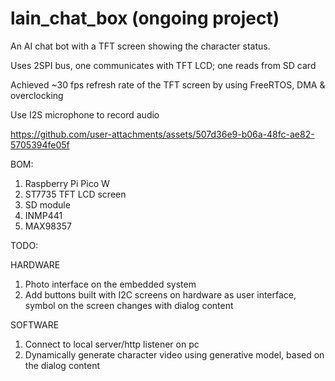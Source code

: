 # lain_chat_box (ongoing project)
An AI chat bot with a TFT screen showing the character status.

Uses 2SPI bus, one communicates with TFT LCD; one reads from SD card

Achieved ~30 fps refresh rate of the TFT screen by using FreeRTOS, DMA & overclocking

Use I2S microphone to record audio

https://github.com/user-attachments/assets/507d36e9-b06a-48fc-ae82-5705394fe05f

BOM:
1. Raspberry Pi Pico W
2. ST7735 TFT LCD screen
3. SD module
4. INMP441
5. MAX98357

TODO:

HARDWARE
1. Photo interface on the embedded system
2. Add buttons built with I2C screens on hardware as user interface, symbol on the screen changes with dialog content

SOFTWARE
1. Connect to local server/http listener on pc
2. Dynamically generate character video using generative model, based on the dialog content

